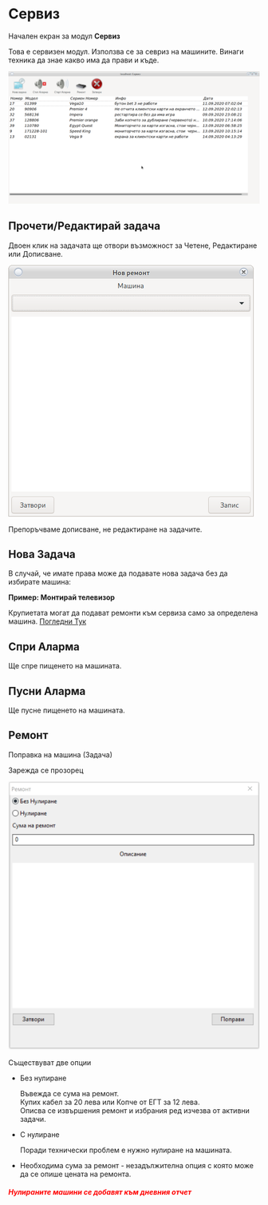 # Сервиз 

Начален екран за модул __Сервиз__

Това е сервизен модул. Използва се за севриз на машините. Винаги техника да знае какво има да прави и къде.

![Сервиз](../../img/colibri/service_main.png)

## Прочети/Редактирай задача

Двоен клик на задачата ще отвори възможност за Четене, Редактиране или Дописване.

![Сервиз](../../img/colibri/service_new_task.png)

Препоръчваме дописване, не редактиране на задачите.

## Нова Задача

В случай, че имате права може да подавате нова задача без да избирате машина:

__Пример: Монтирай телевизор__

Крупиетата могат да подават ремонти към сервиза само за определена машина.
[Погледни Тук](main.html#_26)

## Спри Аларма

Ще спре пищенето на машината.

## Пусни Аларма

Ще пусне пищенето на машината.

## Ремонт

Поправка на машина (Задача)

Зарежда се прозорец

![Ремонт](../../img/colibri/service_fix.png)

Съществуват две опции

* Без нулиране
    
    Въвежда се сума на ремонт.<br>
    Купих кабел за 20 лева или Копче от ЕГТ за 12 лева.<br>
    Описва се извършения ремонт и избрания ред изчезва от активни задачи.
    
* С нулиране

    Поради технически проблем е нужно нулиране на машината.<br>

* Необходима сума за ремонт - незадължителна опция с която може да се опише цената на ремонта.
        
<h5 style="color:red">
Нулираните машини се добавят към дневния отчет<br> 
</h5>